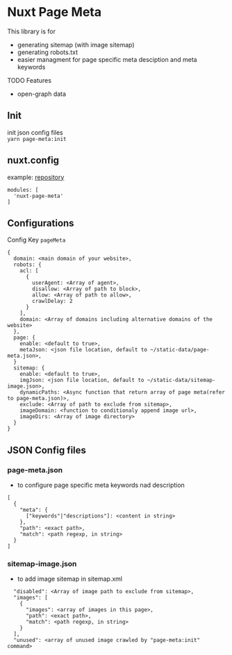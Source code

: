 # Nuxt Page Meta
This library is for
 - generating sitemap (with image sitemap)
 - generating robots.txt
 - easier managment for page specific meta desciption and meta keywords

TODO Features
 - open-graph data

## Init
init json config files  
`yarn page-meta:init`  
  
## nuxt.config
example: [repository](https://github.com/tvh95/nuxt-page-meta/blob/main/playground/nuxt.config.ts)
```
modules: [
  'nuxt-page-meta'
]
```
  
## Configurations
Config Key `pageMeta`  
```
{
  domain: <main domain of your website>,
  robots: {
    acl: [
      {
        userAgent: <Array of agent>,
        disallow: <Array of path to block>,
        allow: <Array of path to allow>,
        crawlDelay: 2
      }
    ],
    domain: <Array of domains including alternative domains of the website>
  },
  page: {
    enable: <default to true>,
    metaJson: <json file location, default to ~/static-data/page-meta.json>,
  }
  sitemap: {
    enable: <default to true>,
    imgJson: <json file location, default to ~/static-data/sitemap-image.json>,
    dynamicPaths: <Async function that return array of page meta(refer to page-meta.json)>,
    exclude: <Array of path to exclude from sitemap>,
    imageDomain: <function to conditionaly append image url>,
    imageDirs: <Array of image directory>
  }
}
```

## JSON Config files
### page-meta.json
- to configure page specific meta keywords nad description
```
[
  {
    "meta": {
      ["keywords"|"descriptions"]: <content in string>
    },
    "path": <exact path>,
    "match": <path regexp, in string>
  }
]
```
  
### sitemap-image.json
- to add image sitemap in sitemap.xml
```
  "disabled": <Array of image path to exclude from sitemap>,
  "images": [
    {
      "images": <array of images in this page>,
      "path": <exact path>,
      "match": <path regexp, in string>
    }
  ],
  "unused": <array of unused image crawled by "page-meta:init" command>
```
